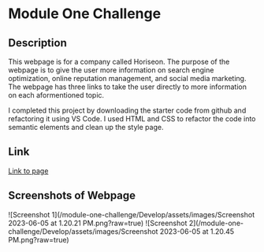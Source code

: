 # Module One Challenge

## Description
This webpage is for a company called Horiseon. The purpose of the webpage is to give the user more information on search engine optimization, online reputation management, and social media marketing. The webpage has three links to take the user directly to more information on each aformentioned topic.

I completed this project by downloading the starter code from github and refactoring it using VS Code. I used HTML and CSS to refactor the code into semantic elements and clean up the style page. 

## Link
[Link to page](cslunsford.github.io/module-one-challenge)

## Screenshots of Webpage
![Screenshot 1](/module-one-challenge/Develop/assets/images/Screenshot 2023-06-05 at 1.20.21 PM.png?raw=true)
![Screenshot 2](/module-one-challenge/Develop/assets/images/Screenshot 2023-06-05 at 1.20.45 PM.png?raw=true)
